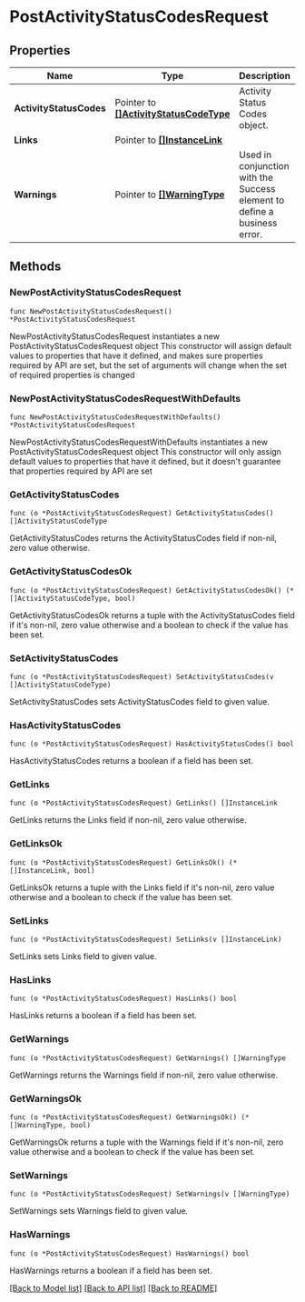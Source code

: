 # PostActivityStatusCodesRequest

## Properties

Name | Type | Description | Notes
------------ | ------------- | ------------- | -------------
**ActivityStatusCodes** | Pointer to [**[]ActivityStatusCodeType**](ActivityStatusCodeType.md) | Activity Status Codes object. | [optional] 
**Links** | Pointer to [**[]InstanceLink**](InstanceLink.md) |  | [optional] 
**Warnings** | Pointer to [**[]WarningType**](WarningType.md) | Used in conjunction with the Success element to define a business error. | [optional] 

## Methods

### NewPostActivityStatusCodesRequest

`func NewPostActivityStatusCodesRequest() *PostActivityStatusCodesRequest`

NewPostActivityStatusCodesRequest instantiates a new PostActivityStatusCodesRequest object
This constructor will assign default values to properties that have it defined,
and makes sure properties required by API are set, but the set of arguments
will change when the set of required properties is changed

### NewPostActivityStatusCodesRequestWithDefaults

`func NewPostActivityStatusCodesRequestWithDefaults() *PostActivityStatusCodesRequest`

NewPostActivityStatusCodesRequestWithDefaults instantiates a new PostActivityStatusCodesRequest object
This constructor will only assign default values to properties that have it defined,
but it doesn't guarantee that properties required by API are set

### GetActivityStatusCodes

`func (o *PostActivityStatusCodesRequest) GetActivityStatusCodes() []ActivityStatusCodeType`

GetActivityStatusCodes returns the ActivityStatusCodes field if non-nil, zero value otherwise.

### GetActivityStatusCodesOk

`func (o *PostActivityStatusCodesRequest) GetActivityStatusCodesOk() (*[]ActivityStatusCodeType, bool)`

GetActivityStatusCodesOk returns a tuple with the ActivityStatusCodes field if it's non-nil, zero value otherwise
and a boolean to check if the value has been set.

### SetActivityStatusCodes

`func (o *PostActivityStatusCodesRequest) SetActivityStatusCodes(v []ActivityStatusCodeType)`

SetActivityStatusCodes sets ActivityStatusCodes field to given value.

### HasActivityStatusCodes

`func (o *PostActivityStatusCodesRequest) HasActivityStatusCodes() bool`

HasActivityStatusCodes returns a boolean if a field has been set.

### GetLinks

`func (o *PostActivityStatusCodesRequest) GetLinks() []InstanceLink`

GetLinks returns the Links field if non-nil, zero value otherwise.

### GetLinksOk

`func (o *PostActivityStatusCodesRequest) GetLinksOk() (*[]InstanceLink, bool)`

GetLinksOk returns a tuple with the Links field if it's non-nil, zero value otherwise
and a boolean to check if the value has been set.

### SetLinks

`func (o *PostActivityStatusCodesRequest) SetLinks(v []InstanceLink)`

SetLinks sets Links field to given value.

### HasLinks

`func (o *PostActivityStatusCodesRequest) HasLinks() bool`

HasLinks returns a boolean if a field has been set.

### GetWarnings

`func (o *PostActivityStatusCodesRequest) GetWarnings() []WarningType`

GetWarnings returns the Warnings field if non-nil, zero value otherwise.

### GetWarningsOk

`func (o *PostActivityStatusCodesRequest) GetWarningsOk() (*[]WarningType, bool)`

GetWarningsOk returns a tuple with the Warnings field if it's non-nil, zero value otherwise
and a boolean to check if the value has been set.

### SetWarnings

`func (o *PostActivityStatusCodesRequest) SetWarnings(v []WarningType)`

SetWarnings sets Warnings field to given value.

### HasWarnings

`func (o *PostActivityStatusCodesRequest) HasWarnings() bool`

HasWarnings returns a boolean if a field has been set.


[[Back to Model list]](../README.md#documentation-for-models) [[Back to API list]](../README.md#documentation-for-api-endpoints) [[Back to README]](../README.md)


